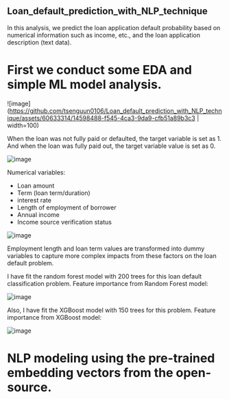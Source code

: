 ## Loan_default_prediction_with_NLP_technique

In this analysis, we predict the loan application default probability based on numerical information such as income, etc., and the loan application description (text data). 

# First we conduct some EDA and simple ML model analysis. 

![image](https://github.com/tsenguun0106/Loan_default_prediction_with_NLP_technique/assets/60633314/14598488-f545-4ca3-9da9-cfb51a89b3c3 | width=100)

When the loan was not fully paid or defaulted, the target variable is set as 1. And when the loan was fully paid out, the target variable value is set as 0. 

![image](https://github.com/tsenguun0106/Loan_default_prediction_with_NLP_technique/assets/60633314/033f8105-7f4d-4287-bc39-88ef21dc5f0e)

Numerical variables: 
- Loan amount
- Term (loan term/duration)
- interest rate
- Length of employment of borrower
- Annual income
- Income source verification status

![image](https://github.com/tsenguun0106/Loan_default_prediction_with_NLP_technique/assets/60633314/46355cfa-351d-4c6e-84d0-8d54ac11f8e7)

Employment length and loan term values are transformed into dummy variables to capture more complex impacts from these factors on the loan default problem. 

I have fit the random forest model with 200 trees for this loan default classification problem. 
Feature importance from Random Forest model: 

![image](https://github.com/tsenguun0106/Loan_default_prediction_with_NLP_technique/assets/60633314/f8875bd2-9517-41c5-a492-9d233ea4e6e1)

Also, I have fit the XGBoost model with 150 trees for this problem. 
Feature importance from XGBoost model: 

![image](https://github.com/tsenguun0106/Loan_default_prediction_with_NLP_technique/assets/60633314/4969872e-29b4-4b07-95fc-ea2b3c2ee53b)


# NLP modeling using the pre-trained embedding vectors from the open-source.




   
